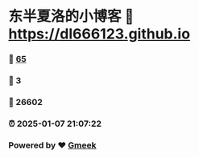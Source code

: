 # 东半夏洛的小博客 :link: https://dl666123.github.io 
### :page_facing_up: [65](https://dl666123.github.io/tag.html) 
### :speech_balloon: 3 
### :hibiscus: 26602 
### :alarm_clock: 2025-01-07 21:07:22 
### Powered by :heart: [Gmeek](https://github.com/Meekdai/Gmeek)
